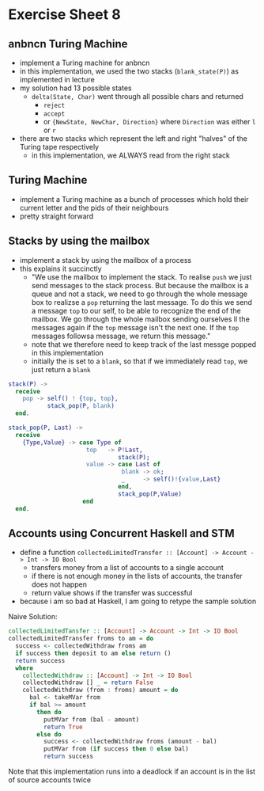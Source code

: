 # Exercise Sheet 8

## anbncn Turing Machine
- implement a Turing machine for anbncn
- in this implementation, we used the two stacks (`blank_state(P)`) as implemented in lecture
- my solution had 13 possible states
  - `delta(State, Char)` went through all possible chars and returned
    - `reject`
    - `accept`
    - or `{NewState, NewChar, Direction}` where `Direction` was either `l` or `r`
- there are two stacks which represent the left and right "halves" of the Turing tape respectively
  - in this implementation, we ALWAYS read from the right stack

## Turing Machine
- implement a Turing machine as a bunch of processes which hold their current letter and the pids of their neighbours
- pretty straight forward

## Stacks by using the mailbox
- implement a stack by using the mailbox of a process
- this explains it succinctly
  - "We use the mailbox to implement the stack. To realise `push` we just send messages to the stack process. But because the mailbox is a queue and not a stack, we need to go through the whole message box to realizse a `pop` returning the last message. To do this we send a message `top` to our self, to be able to recognize the end of the mailbox. We go through the whole mailbox sending ourselves ll the messages again if the `top` message isn't the next one. If the `top` messages followsa message, we return this message."
  - note that we therefore need to keep track of the last messge popped in this implementation
  - initially the is set to a `blank`, so that if we immediately read `top`, we just return a `blank`

```erl
stack(P) ->
  receive
    pop -> self() ! {top, top},
           stack_pop(P, blank)
  end.

stack_pop(P, Last) ->
  receive
    {Type,Value} -> case Type of
                      top   -> P!Last,
                               stack(P);
                      value -> case Last of
                                blank -> ok;
                                _     -> self()!{value,Last}
                               end,
                               stack_pop(P,Value)
                     end
  end.
```

## Accounts using Concurrent Haskell and STM
- define a function `collectedLimitedTransfer :: [Account] -> Account -> Int -> IO Bool`
  - transfers money from a list of accounts to a single account
  - if there is not enough money in the lists of accounts, the transfer does not happen
  - return value shows if the transfer was successful
- because i am so bad at Haskell, I am going to retype the sample solution

Naive Solution:

```hs
collectedLimitedTansfer :: [Account] -> Account -> Int -> IO Bool
collectedLimitedTransfer froms to am = do
  success <- collectedWithdraw froms am
  if success then deposit to am else return ()
  return success
  where 
    collectedWithdraw :: [Account] -> Int -> IO Bool
    collectedWithdraw [] _ = return False
    collectedWithdraw (from : froms) amount = do
      bal <- takeMVar from
      if bal >= amount
        then do
          putMVar from (bal - amount)
          return True
        else do
          success <- collectedWithdraw froms (amount - bal)
          putMVar from (if success then 0 else bal)
          return success
```

Note that this implementation runs into a deadlock if an account is in the list of source accounts twice
